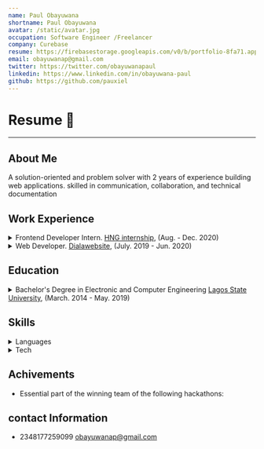 ```yaml
---
name: Paul Obayuwana
shortname: Paul Obayuwana
avatar: /static/avatar.jpg
occupation: Software Engineer /Freelancer
company: Curebase
resume: https://firebasestorage.googleapis.com/v0/b/portfolio-8fa71.appspot.com/o/Karan_Resume.pdf?alt=media&token=b4838b9e-812a-456a-89cc-bb19b4ecb923
email: obayuwanap@gmail.com
twitter: https://twitter.com/obayuwanapaul
linkedin: https://www.linkedin.com/in/obayuwana-paul
github: https://github.com/pauxiel
---
```


# Resume 💼

---

## About Me

A solution-oriented and problem solver with 2 years of experience building web applications.
skilled in communication, collaboration, and technical documentation

## Work Experience

<details>
  <summary>Frontend Developer Intern. <a href='facturasamurai.com' target='_blank'>HNG internship</a>, (Aug. - Dec. 2020)</summary>
  <div style={{marginLeft: '1em'}}>
    <li> Optimized my Team Project website by compressing the website image files </li>
    <li> Collaborate with other developers to convert a mockup to website built with Html and css </li>
  </div>
</details>

<details>
  <summary>Web Developer. <a href='biobot.farm' target='_blank'>Dialawebsite</a>, (July. 2019 - Jun. 2020)</summary>
  <div style={{marginLeft: '1em'}}>
    <li>Built and launched websites for clients </li>
    <li>nstructed a class of 3 students through lectures on web Technologies. </li>
  </div>
</details>

## Education

<details>
  <summary>Bachelor's Degree in Electronic and Computer Engineering <a href='ulsachihuahua.edu.mx/site' target='_blank'>Lagos State University</a>, (March. 2014 - May. 2019)</summary>
  <div style={{marginLeft: '1em'}}>
    <li> Degree on engineering on information and telecommunication with specialization on mobile development. </li>
    <li> Academic exchange semester at La Salle Ramon Llull University (Barcelona, Spain) from January to June 2019 with the Computer Engineering degree. </li>
  </div>
</details>

## Skills

<details>
  <summary> Languages </summary>
  <div style={{marginLeft: '1em'}}>
    <li>English: Advanced (WAEC: B)</li>
  </div>
</details>
<details>
<summary> Tech </summary>
  <div style={{marginLeft: '1em'}}>
    <li> <b> Professional level </b> </li>
    <div div style={{marginLeft: '1em'}}>
      <li>JavaScript (Node, React, Next)</li>
      <li>Database (Planetscale, MongoDb, Firebase)</li>
      <li>Version manager (Git)</li>
      <li>HTML, CSS & Wordpress</li>
      <li>styling (tailwind, chakraui, sass)</li>
    </div>
  </div>
  <div style={{marginLeft: '1em'}}>
    <li> <b> Novice Level </b> </li>
    <div style={{marginLeft: '1em'}}>
      <li>Jest</li>
      <li>Graphql</li>
    </div>
  </div>
</details>

## Achivements

- Essential part of the winning team of the following hackathons:

## contact Information

- 2348177259099
  obayuwanap@gmail.com
